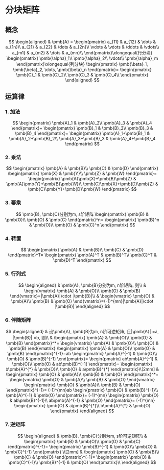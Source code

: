 # 分块矩阵

## 概念

$$
\begin{aligned}
	& \pmb{A} =
	\begin{pmatrix}
		a_{11} & a_{12} & \dots & a_{1n}\\
		a_{21} & a_{22} & \dots & a_{2n}\\
		\vdots & \vdots & \ddots & \vdots\\
		a_{m1} & a_{m2} & \dots & a_{mn}\\
	\end{pmatrix}\xlongequal{行分块}
	\begin{pmatrix}
		\pmb{\alpha}_1\\
		\pmb{\alpha}_2\\
		\vdots\\
		\pmb{\alpha}_m
	\end{pmatrix}\xlongequal{列分块}
	\begin{pmatrix}
		\pmb{\beta}_1, \pmb{\beta}_2, \dots, \pmb{\beta}_n
	\end{pmatrix}=
	\begin{pmatrix}
		\pmb{C}_1 & \pmb{C}_2\\
		\pmb{C}_3 & \pmb{C}_4\\
	\end{pmatrix}
\end{aligned}
$$

## 运算律

### 1. 加法

$$
\begin{pmatrix}
	\pmb{A}_1 & \pmb{A}_2\\
	\pmb{A}_3 & \pmb{A}_4
\end{pmatrix}+
\begin{pmatrix}
	\pmb{B}_1 & \pmb{B}_2\\
	\pmb{B}_3 & \pmb{B}_4
\end{pmatrix}=
\begin{pmatrix}
	\pmb{A}_1+\pmb{B}_1 & \pmb{A}_2+\pmb{B}_2\\
	\pmb{A}_3+\pmb{B}_3 & \pmb{A}_4+\pmb{B}_4
\end{pmatrix}
$$

### 2. 乘法

$$
\begin{pmatrix}
	\pmb{A} & \pmb{B}\\
	\pmb{C} & \pmb{D}
\end{pmatrix}
\begin{pmatrix}
	\pmb{X} & \pmb{Y}\\
	\pmb{Z} & \pmb{W}
\end{pmatrix}=
\begin{pmatrix}
	\pmb{A}\pmb{X}+\pmb{B}\pmb{Z} & \pmb{A}\pmb{Y}+\pmb{B}\pmb{W}\\
	\pmb{C}\pmb{X}+\pmb{D}\pmb{Z} & \pmb{C}\pmb{Y}+\pmb{D}\pmb{W}
\end{pmatrix}
$$

### 3. 幂乘

$$
\pmb{B}, \pmb{C}分别为m, s阶矩阵
\begin{pmatrix}
	\pmb{B} & \pmb{O}\\
	\pmb{O} & \pmb{C}
\end{pmatrix}^n=
\begin{pmatrix}
	\pmb{B}^n & \pmb{O}\\
	\pmb{O} & \pmb{C}^n
\end{pmatrix}
$$

### 4. 转置

$$
\begin{pmatrix}
	\pmb{A} & \pmb{B}\\
	\pmb{C} & \pmb{D}
\end{pmatrix}^T=
\begin{pmatrix}
	\pmb{A}^T & \pmb{B}^T\\
	\pmb{C}^T & \pmb{D}^T
\end{pmatrix}
$$

### 5. 行列式

$$
\begin{aligned}
	& \pmb{A}, \pmb{B}分别为m, n阶矩阵, 则\\
	&
	\begin{vmatrix}
		\pmb{A} & \pmb{O}\\
		\pmb{O} & \pmb{B}
	\end{vmatrix}=|\pmb{A}|\cdot |\pmb{B}|\\
	&
	\begin{vmatrix}
		\pmb{O} & \pmb{A}\\
		\pmb{B} & \pmb{O}
	\end{vmatrix}=(-1)^{mn}|\pmb{A}|\cdot |\pmb{B}|
\end{aligned}
$$

### 6. 伴随矩阵

$$
\begin{aligned}
	& 设\pmb{A}, \pmb{B}为m, n阶可逆矩阵, 且|\pmb{A}| =a, |\pmb{B}| =b, 则\\
	&
	\begin{pmatrix}
		\pmb{A} & \pmb{O}\\
		\pmb{O} & \pmb{B}
	\end{pmatrix}^*=
	\begin{vmatrix}
		\pmb{A} & \pmb{O}\\
		\pmb{O} & \pmb{B}
	\end{vmatrix}
	\begin{pmatrix}
		\pmb{A} & \pmb{O}\\
		\pmb{O} & \pmb{B}
	\end{pmatrix}^{-1}=ab
	\begin{pmatrix}
		\pmb{A}^{-1} & \pmb{O}\\
		\pmb{O} & \pmb{B}^{-1}
	\end{pmatrix}=
	\begin{pmatrix}
		ab\pmb{A}^{-1} & \pmb{O}\\
		\pmb{O} & ab\pmb{B}^{-1}
	\end{pmatrix}=
	\begin{pmatrix}
		b\pmb{A}^{*} & \pmb{O}\\
		\pmb{O} & a\pmb{B}^{*}
	\end{pmatrix}\\[2mm]
	&
	\begin{pmatrix}
		\pmb{O} & \pmb{A}\\
		\pmb{B} & \pmb{O}
	\end{pmatrix}^*=
	\begin{vmatrix}
		\pmb{O} & \pmb{A}\\
		\pmb{B} & \pmb{O}
	\end{vmatrix}
	\begin{pmatrix}
		\pmb{O} & \pmb{A}\\
		\pmb{B} & \pmb{O}
	\end{pmatrix}^{-1}= (-1)^{mn}ab
	\begin{pmatrix}
		\pmb{O} & \pmb{B}^{-1}\\
		\pmb{A}^{-1} & \pmb{O}
	\end{pmatrix}= (-1)^{mn}
	\begin{pmatrix}
		\pmb{O} & ab\pmb{B}^{-1}\\
		ab\pmb{A}^{-1} & \pmb{O}
	\end{pmatrix}= (-1)^{mn}
	\begin{pmatrix}
		\pmb{O} & a\pmb{B}^{*}\\
		b\pmb{A}^{*} & \pmb{O}
	\end{pmatrix}
\end{aligned}
$$

### 7. 逆矩阵

$$
\begin{aligned}
	& \pmb{B}, \pmb{C}分别为m, s阶可逆矩阵\\
	&
	\begin{pmatrix}
		\pmb{B} & \pmb{O}\\
		\pmb{O} & \pmb{C}
	\end{pmatrix}^{-1}=
	\begin{pmatrix}
		\pmb{B}^{-1} & \pmb{O}\\
		\pmb{O} & \pmb{C}^{-1}
	\end{pmatrix} \\[2mm]
	&
	\begin{pmatrix}
		\pmb{O} & \pmb{B}\\
		\pmb{C} & \pmb{O}
	\end{pmatrix}^{-1}=
	\begin{pmatrix}
		\pmb{O} & \pmb{C}^{-1}\\
		\pmb{B}^{-1} & \pmb{O}
	\end{pmatrix}\\
\end{aligned}
$$
